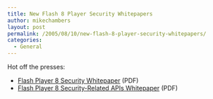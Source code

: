 ```yaml
---
title: New Flash 8 Player Security Whitepapers
author: mikechambers
layout: post
permalink: /2005/08/10/new-flash-8-player-security-whitepapers/
categories:
  - General
---
```



Hot off the presses:

*   [Flash Player 8 Security Whitepaper][1] (PDF)
*   [Flash Player 8 Security-Related APIs Whitepaper][2] (PDF)

 [1]: http://www.macromedia.com/devnet/flashplayer/articles/flash_player_8_security.pdf
 [2]: http://www.macromedia.com/devnet/flashplayer/articles/fp8_security-related_apis.pdf